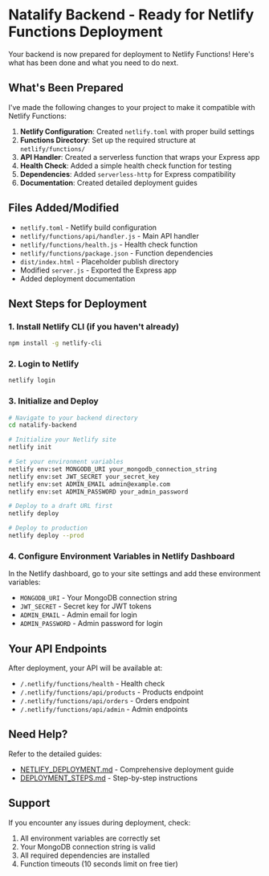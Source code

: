 # Natalify Backend - Ready for Netlify Functions Deployment

Your backend is now prepared for deployment to Netlify Functions! Here's what has been done and what you need to do next.

## What's Been Prepared

I've made the following changes to your project to make it compatible with Netlify Functions:

1. **Netlify Configuration**: Created `netlify.toml` with proper build settings
2. **Functions Directory**: Set up the required structure at `netlify/functions/`
3. **API Handler**: Created a serverless function that wraps your Express app
4. **Health Check**: Added a simple health check function for testing
5. **Dependencies**: Added `serverless-http` for Express compatibility
6. **Documentation**: Created detailed deployment guides

## Files Added/Modified

- `netlify.toml` - Netlify build configuration
- `netlify/functions/api/handler.js` - Main API handler
- `netlify/functions/health.js` - Health check function
- `netlify/functions/package.json` - Function dependencies
- `dist/index.html` - Placeholder publish directory
- Modified `server.js` - Exported the Express app
- Added deployment documentation

## Next Steps for Deployment

### 1. Install Netlify CLI (if you haven't already)
```bash
npm install -g netlify-cli
```

### 2. Login to Netlify
```bash
netlify login
```

### 3. Initialize and Deploy
```bash
# Navigate to your backend directory
cd natalify-backend

# Initialize your Netlify site
netlify init

# Set your environment variables
netlify env:set MONGODB_URI your_mongodb_connection_string
netlify env:set JWT_SECRET your_secret_key
netlify env:set ADMIN_EMAIL admin@example.com
netlify env:set ADMIN_PASSWORD your_admin_password

# Deploy to a draft URL first
netlify deploy

# Deploy to production
netlify deploy --prod
```

### 4. Configure Environment Variables in Netlify Dashboard

In the Netlify dashboard, go to your site settings and add these environment variables:
- `MONGODB_URI` - Your MongoDB connection string
- `JWT_SECRET` - Secret key for JWT tokens
- `ADMIN_EMAIL` - Admin email for login
- `ADMIN_PASSWORD` - Admin password for login

## Your API Endpoints

After deployment, your API will be available at:
- `/.netlify/functions/health` - Health check
- `/.netlify/functions/api/products` - Products endpoint
- `/.netlify/functions/api/orders` - Orders endpoint
- `/.netlify/functions/api/admin` - Admin endpoints

## Need Help?

Refer to the detailed guides:
- [NETLIFY_DEPLOYMENT.md](NETLIFY_DEPLOYMENT.md) - Comprehensive deployment guide
- [DEPLOYMENT_STEPS.md](DEPLOYMENT_STEPS.md) - Step-by-step instructions

## Support

If you encounter any issues during deployment, check:
1. All environment variables are correctly set
2. Your MongoDB connection string is valid
3. All required dependencies are installed
4. Function timeouts (10 seconds limit on free tier)